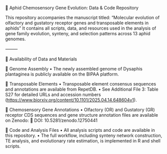 🧬 Aphid Chemosensory Gene Evolution: Data & Code Repository

This repository accompanies the manuscript titled:
“Molecular evolution of olfactory and gustatory receptor genes and transposable elements in aphids”
It contains all scripts, data, and resources used in the analysis of gene family evolution, synteny, and selection patterns across 13 aphid genomes.

⸻

📂 Availability of Data and Materials

🧬 Genome Assembly
	•	The newly assembled genome of Dysaphis plantaginea is publicly available on the BIPAA platform.

🧬 Transposable Elements
	•	Transposable element consensus sequences and annotations are available from RepetDB.
	•	See Additional File 3: Table S27 for detailed URLs and accession numbers (https://www.biorxiv.org/content/10.1101/2025.04.14.648604v1).

🧬 Chemosensory Gene Annotations
	•	Olfactory (OR) and Gustatory (GR) receptor CDS sequences and gene structure annotation files are available on Zenodo:
📄 DOI: 10.5281/zenodo.12750441

🧪 Code and Analysis Files
	•	All analysis scripts and code are available in this repository.
	•	The full workflow, including synteny network construction, TE analysis, and evolutionary rate estimation, is implemented in R and shell scripts.
